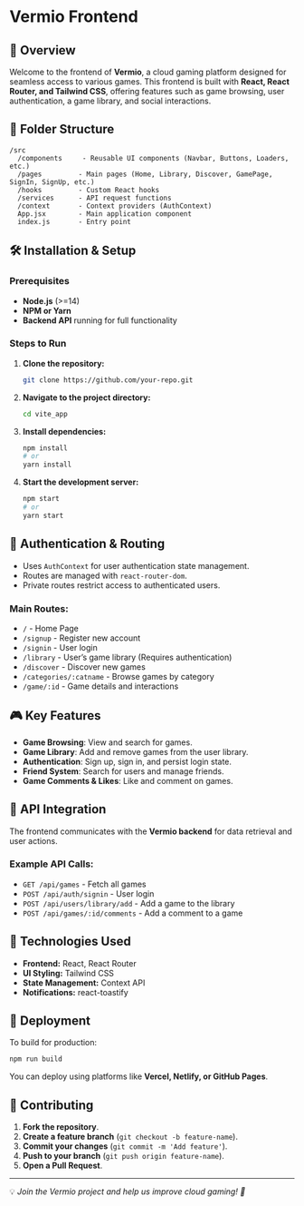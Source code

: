 # Vermio Frontend

## 🚀 Overview

Welcome to the frontend of **Vermio**, a cloud gaming platform designed for seamless access to various games. This frontend is built with **React, React Router, and Tailwind CSS**, offering features such as game browsing, user authentication, a game library, and social interactions.

## 📂 Folder Structure

```
/src
  /components     - Reusable UI components (Navbar, Buttons, Loaders, etc.)
  /pages         - Main pages (Home, Library, Discover, GamePage, SignIn, SignUp, etc.)
  /hooks         - Custom React hooks
  /services      - API request functions
  /context       - Context providers (AuthContext)
  App.jsx        - Main application component
  index.js       - Entry point
```

## 🛠️ Installation & Setup

### Prerequisites

- **Node.js** (>=14)
- **NPM or Yarn**
- **Backend API** running for full functionality

### Steps to Run

1. **Clone the repository:**
   ```sh
   git clone https://github.com/your-repo.git
   ```
2. **Navigate to the project directory:**
   ```sh
   cd vite_app
   ```
3. **Install dependencies:**
   ```sh
   npm install
   # or
   yarn install
   ```
4. **Start the development server:**
   ```sh
   npm start
   # or
   yarn start
   ```

## 🔑 Authentication & Routing

- Uses `AuthContext` for user authentication state management.
- Routes are managed with `react-router-dom`.
- Private routes restrict access to authenticated users.

### Main Routes:
- `/` - Home Page
- `/signup` - Register new account
- `/signin` - User login
- `/library` - User’s game library (Requires authentication)
- `/discover` - Discover new games
- `/categories/:catname` - Browse games by category
- `/game/:id` - Game details and interactions

## 🎮 Key Features

- **Game Browsing**: View and search for games.
- **Game Library**: Add and remove games from the user library.
- **Authentication**: Sign up, sign in, and persist login state.
- **Friend System**: Search for users and manage friends.
- **Game Comments & Likes**: Like and comment on games.

## 🔌 API Integration

The frontend communicates with the **Vermio backend** for data retrieval and user actions.

### Example API Calls:
- `GET /api/games` - Fetch all games
- `POST /api/auth/signin` - User login
- `POST /api/users/library/add` - Add a game to the library
- `POST /api/games/:id/comments` - Add a comment to a game

## 🎨 Technologies Used

- **Frontend:** React, React Router
- **UI Styling:** Tailwind CSS
- **State Management:** Context API
- **Notifications:** react-toastify

## 🚀 Deployment

To build for production:
```sh
npm run build
```

You can deploy using platforms like **Vercel, Netlify, or GitHub Pages**.

## 🤝 Contributing

1. **Fork the repository**.
2. **Create a feature branch** (`git checkout -b feature-name`).
3. **Commit your changes** (`git commit -m 'Add feature'`).
4. **Push to your branch** (`git push origin feature-name`).
5. **Open a Pull Request**.

---

💡 *Join the Vermio project and help us improve cloud gaming! 🚀*

